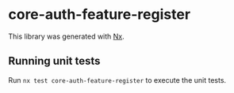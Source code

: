 # core-auth-feature-register

This library was generated with [Nx](https://nx.dev).

## Running unit tests

Run `nx test core-auth-feature-register` to execute the unit tests.
